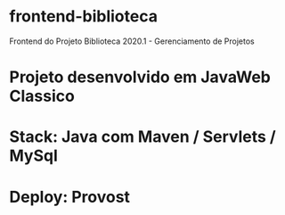 # frontend-biblioteca
Frontend do Projeto Biblioteca 2020.1  -  Gerenciamento de Projetos

# Projeto desenvolvido em JavaWeb Classico

# Stack: Java com Maven / Servlets / MySql
# Deploy: Provost
